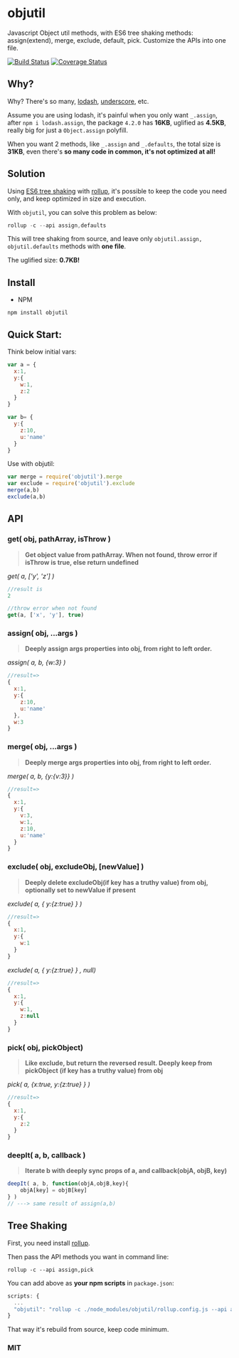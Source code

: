 # objutil

Javascript Object util methods, with ES6 tree shaking methods: assign(extend), merge, exclude, default, pick. Customize the APIs into one file.

[![Build Status](https://travis-ci.org/futurist/objutil.svg?branch=master)](https://travis-ci.org/futurist/objutil) <a href='https://coveralls.io/github/futurist/objutil?branch=master'><img src='https://coveralls.io/repos/github/futurist/objutil/badge.svg?branch=master' alt='Coverage Status' /></a>


## Why?

Why? There's so many, [lodash](https://github.com/lodash/lodash/), [underscore](https://github.com/jashkenas/underscore), etc.

Assume you are using lodash, it's painful when you only want `_.assign`, after `npm i lodash.assign`, the package `4.2.0` has **16KB**, uglified as **4.5KB**, really big for just a `Object.assign` polyfill.

When you want 2 methods, like `_.assign` and `_.defaults`, the total size is **31KB**, even there's **so many code in common, it's not optimized at all!**


## Solution

Using [ES6 tree shaking](http://javascriptplayground.com/blog/2016/02/better-bundles-rollup/) with [rollup](https://github.com/rollup/rollup), it's possible to keep the code you need only, and keep optimized in size and execution.

With `objutil`, you can solve this problem as below:

``` javascript
rollup -c --api assign,defaults
```

This will tree shaking from source, and leave only `objutil.assign, objutil.defaults` methods with **one file**.

The uglified size: **0.7KB!**


## Install

- NPM

``` shell
npm install objutil
```

## Quick Start:

Think below initial vars:

``` javascript
var a = {
  x:1,
  y:{
    w:1,
    z:2
  }
}

var b= {
  y:{
    z:10,
    u:'name'
  }
}
```

Use with objutil:

```javascript
var merge = require('objutil').merge
var exclude = require('objutil').exclude
merge(a,b)
exclude(a,b)
```

## API

### get( obj, pathArray, isThrow )

> **Get object value from pathArray. When not found, throw error if isThrow is true, else return undefined**

*get( a, ['y', 'z'] )*

```javascript
//result is
2

//throw error when not found
get(a, ['x', 'y'], true)
```

### assign( obj, ...args )

> **Deeply assign args properties into obj, from right to left order.**

*assign( a, b, {w:3} )*
```javascript
//result=>
{
  x:1,
  y:{
    z:10,
    u:'name'
  },
  w:3
}
```

### merge( obj, ...args )

> **Deeply merge args properties into obj, from right to left order.**

*merge( a, b, {y:{v:3}} )*
```javascript
//result=>
{
  x:1,
  y:{
    v:3,
    w:1,
    z:10,
    u:'name'
  }
}
```

### exclude( obj, excludeObj, [newValue] )

> **Deeply delete excludeObj(if key has a truthy value) from obj, optionally set to newValue if present**

*exclude( a, { y:{z:true} } )*

```javascript
//result=>
{
  x:1,
  y:{
    w:1
  }
}
```
*exclude( a, { y:{z:true} } , null)*
```javascript
//result=>
{
  x:1,
  y:{
    w:1,
    z:null
  }
}
```

### pick( obj, pickObject)

> **Like exclude, but return the reversed result. Deeply keep from pickObject (if key has a truthy value) from obj**

*pick( a, {x:true, y:{z:true} } )*

```javascript
//result=>
{
  x:1,
  y:{
    z:2
  }
}
```


### deepIt( a, b, callback )

> **Iterate b with deeply sync props of a, and callback(objA, objB, key)**

```javascript
deepIt( a, b, function(objA,objB,key){
    objA[key] = objB[key]
} )
// ---> same result of assign(a,b)
```

## Tree Shaking

First, you need install [rollup](https://github.com/rollup/rollup).

Then pass the API methods you want in command line:

``` shell
rollup -c --api assign,pick
```

You can add above as **your npm scripts** in `package.json`:

``` javascript
scripts: {
  ...
  "objutil": "rollup -c ./node_modules/objutil/rollup.config.js --api assign,pick"
}
```

That way it's rebuild from source, keep code minimum.

### MIT

